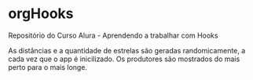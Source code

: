 # orgHooks
Repositório do Curso Alura - Aprendendo a trabalhar com Hooks

As distâncias e a quantidade de estrelas são geradas randomicamente, a cada vez que  o app é inicilizado.
Os produtores são mostrados do mais perto para o mais longe.
